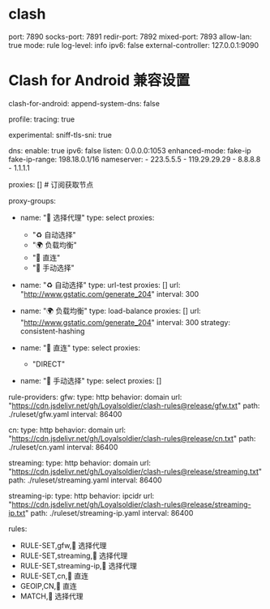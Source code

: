 # clash
port: 7890
socks-port: 7891
redir-port: 7892
mixed-port: 7893
allow-lan: true
mode: rule
log-level: info
ipv6: false
external-controller: 127.0.0.1:9090

# Clash for Android 兼容设置
clash-for-android:
  append-system-dns: false

profile:
  tracing: true

experimental:
  sniff-tls-sni: true

dns:
  enable: true
  ipv6: false
  listen: 0.0.0.0:1053
  enhanced-mode: fake-ip
  fake-ip-range: 198.18.0.1/16
  nameserver:
    - 223.5.5.5
    - 119.29.29.29
    - 8.8.8.8
    - 1.1.1.1

proxies: [] # 订阅获取节点

proxy-groups:
  - name: "🚀 选择代理"
    type: select
    proxies:
      - "♻️ 自动选择"
      - "🌍 负载均衡"
      - "🎯 直连"
      - "🔰 手动选择"

  - name: "♻️ 自动选择"
    type: url-test
    proxies: []
    url: "http://www.gstatic.com/generate_204"
    interval: 300

  - name: "🌍 负载均衡"
    type: load-balance
    proxies: []
    url: "http://www.gstatic.com/generate_204"
    interval: 300
    strategy: consistent-hashing

  - name: "🎯 直连"
    type: select
    proxies:
      - "DIRECT"

  - name: "🔰 手动选择"
    type: select
    proxies: []

rule-providers:
  gfw:
    type: http
    behavior: domain
    url: "https://cdn.jsdelivr.net/gh/Loyalsoldier/clash-rules@release/gfw.txt"
    path: ./ruleset/gfw.yaml
    interval: 86400

  cn:
    type: http
    behavior: domain
    url: "https://cdn.jsdelivr.net/gh/Loyalsoldier/clash-rules@release/cn.txt"
    path: ./ruleset/cn.yaml
    interval: 86400

  streaming:
    type: http
    behavior: domain
    url: "https://cdn.jsdelivr.net/gh/Loyalsoldier/clash-rules@release/streaming.txt"
    path: ./ruleset/streaming.yaml
    interval: 86400

  streaming-ip:
    type: http
    behavior: ipcidr
    url: "https://cdn.jsdelivr.net/gh/Loyalsoldier/clash-rules@release/streaming-ip.txt"
    path: ./ruleset/streaming-ip.yaml
    interval: 86400

rules:
  - RULE-SET,gfw,🚀 选择代理
  - RULE-SET,streaming,🚀 选择代理
  - RULE-SET,streaming-ip,🚀 选择代理
  - RULE-SET,cn,🎯 直连
  - GEOIP,CN,🎯 直连
  - MATCH,🚀 选择代理
